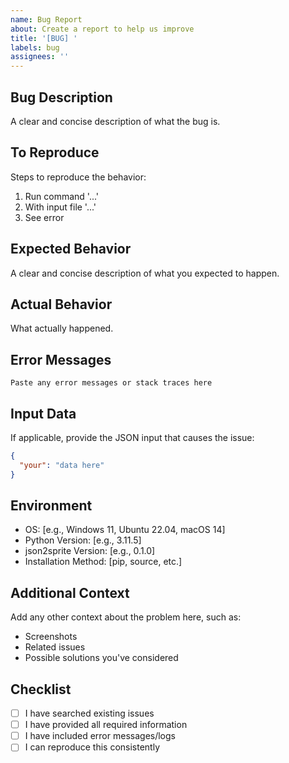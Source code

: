 ```yaml
---
name: Bug Report
about: Create a report to help us improve
title: '[BUG] '
labels: bug
assignees: ''
---
```


## Bug Description

A clear and concise description of what the bug is.

## To Reproduce

Steps to reproduce the behavior:

1. Run command '...'
2. With input file '...'
3. See error

## Expected Behavior

A clear and concise description of what you expected to happen.

## Actual Behavior

What actually happened.

## Error Messages

```
Paste any error messages or stack traces here
```

## Input Data

If applicable, provide the JSON input that causes the issue:

```json
{
  "your": "data here"
}
```

## Environment

- OS: [e.g., Windows 11, Ubuntu 22.04, macOS 14]
- Python Version: [e.g., 3.11.5]
- json2sprite Version: [e.g., 0.1.0]
- Installation Method: [pip, source, etc.]

## Additional Context

Add any other context about the problem here, such as:

- Screenshots
- Related issues
- Possible solutions you've considered

## Checklist

- [ ] I have searched existing issues
- [ ] I have provided all required information
- [ ] I have included error messages/logs
- [ ] I can reproduce this consistently
